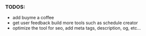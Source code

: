 ### TODOS:

- add buyme a coffee
- get user feedback build more tools such as schedule creator
- optimize the tool for seo, add meta tags, description, og, etc...
